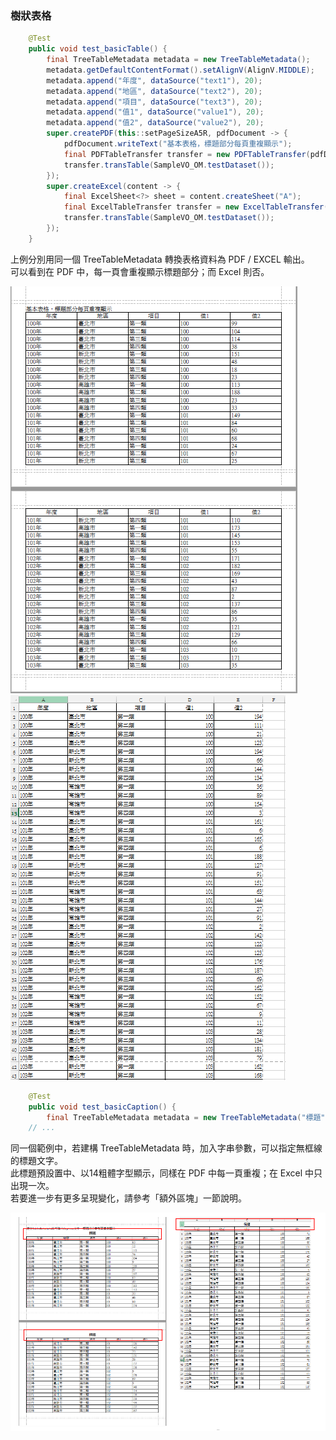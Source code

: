 ### 樹狀表格

```java
    @Test
    public void test_basicTable() {
        final TreeTableMetadata metadata = new TreeTableMetadata();
        metadata.getDefaultContentFormat().setAlignV(AlignV.MIDDLE);
        metadata.append("年度", dataSource("text1"), 20);
        metadata.append("地區", dataSource("text2"), 20);
        metadata.append("項目", dataSource("text3"), 20);
        metadata.append("值1", dataSource("value1"), 20);
        metadata.append("值2", dataSource("value2"), 20);
        super.createPDF(this::setPageSizeA5R, pdfDocument -> {
            pdfDocument.writeText("基本表格，標題部分每頁重複顯示");
            final PDFTableTransfer transfer = new PDFTableTransfer(pdfDocument, metadata);
            transfer.transTable(SampleVO_OM.testDataset());
        });
        super.createExcel(content -> {
            final ExcelSheet<?> sheet = content.createSheet("A");
            final ExcelTableTransfer transfer = new ExcelTableTransfer(metadata, sheet);
            transfer.transTable(SampleVO_OM.testDataset());
        });
    }
```

上例分別用同一個 TreeTableMetadata 轉換表格資料為 PDF / EXCEL 輸出。  
可以看到在 PDF 中，每一頁會重複顯示標題部分；而 Excel 則否。

![](/assets/ch06/basicTreeTable.png)  
![](/assets/ch06/basicTreeTableExcel.png)

```java
    @Test
    public void test_basicCaption() {
        final TreeTableMetadata metadata = new TreeTableMetadata("標題");
    // ...
```

同一個範例中，若建構 TreeTableMetadata 時，加入字串參數，可以指定無框線的標題文字。  
此標題預設置中、以14粗體字型顯示，同樣在 PDF 中每一頁重複；在 Excel 中只出現一次。  
若要進一步有更多呈現變化，請參考「額外區塊」一節說明。

![](/assets/ch06/basicTreeTable-caption.png)

